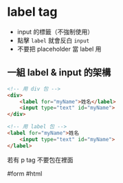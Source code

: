 # label tag
- input 的標籤（不強制使用）
- 點擊 `label` 就會反白 `input`
- 不要把 placeholder 當 label 用
## 一組 label & input 的架構
```html
<!-- 用 div 包 -->
<div>
	<label for="myName">姓名</label>
	<input type="text" id="myName">
</div>
```
```html
<!-- 用 label 包 -->
<label for="myName">姓名
	<input type="text" id="myName">
</label>
```

若有 p tag 不要包在裡面

#form #html 